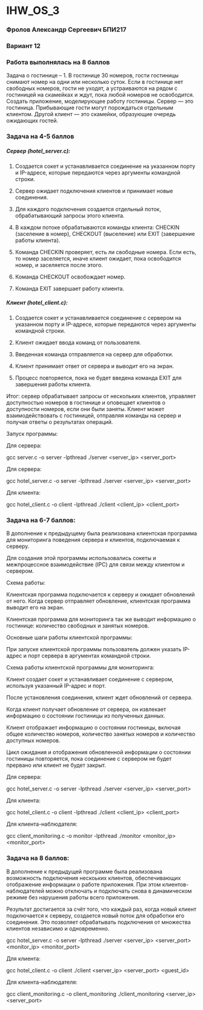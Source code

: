 # IHW_OS_3

### Фролов Александр Сергеевич БПИ217

### Вариант 12

### Работа выполнялась на 8 баллов

Задача о гостинице – 1. 
В гостинице 30 номеров, гости гостиницы снимают номер на одни или несколько суток. Если в гостинице нет свободных номеров, гости не уходят, а устраиваются на рядом с гостиницей на скамейках и ждут, пока любой номеров не освободится. Создать приложение, моделирующее работу гостиницы. Сервер — это гостиница. Прибывающие гости могут порождаться отдельным клиентом. Другой клиент — это скамейки, образующие очередь ожидающих гостей.

### Задача на 4-5 баллов

##### Сервер (hotel_server.c):

1) Создается сокет и устанавливается соединение на указанном порту и IP-адресе, которые передаются через аргументы командной строки.

2) Сервер ожидает подключения клиентов и принимает новые соединения.

3) Для каждого подключения создается отдельный поток, обрабатывающий запросы этого клиента.

4) В каждом потоке обрабатываются команды клиента: CHECKIN (заселение в номер), CHECKOUT (выселение) или EXIT (завершение работы клиента).

5) Команда CHECKIN проверяет, есть ли свободные номера. Если есть, то номер заселяется, иначе клиент ожидает, пока освободится номер, и заселяется после этого.

6) Команда CHECKOUT освобождает номер.

7) Команда EXIT завершает работу клиента.

##### Клиент (hotel_client.c):

1) Создается сокет и устанавливается соединение с сервером на указанном порту и IP-адресе, которые передаются через аргументы командной строки.

2) Клиент ожидает ввода команд от пользователя.

3) Введенная команда отправляется на сервер для обработки.

4) Клиент принимает ответ от сервера и выводит его на экран.

5) Процесс повторяется, пока не будет введена команда EXIT для завершения работы клиента.

Итог: сервер обрабатывает запросы от нескольких клиентов, управляет доступностью номеров в гостинице и оповещает клиентов о доступности номеров, если они были заняты. Клиент может взаимодействовать с гостиницей, отправляя команды на сервер и получая ответы о результатах операций.

Запуск программы:

Для сервера:

gcc server.c -o server -lpthread
./server <server_ip> <server_port>

Для сервера:

gcc hotel_server.c -o server -lpthread
./server <server_ip> <server_port>

Для клиента:

gcc hotel_client.c -o client -lpthread
./client <client_ip> <client_port>

### Задача на 6-7 баллов:

В дополнение к предыдущему была реализована клиентская программа для мониторинга поведения сервера и клиентов, подключаемая к серверу.

Для создания этой программы использовались сокеты и межпроцессное взаимодействие (IPC) для связи между клиентом и сервером.

Схема работы: 

Клиентская программа подключается к серверу и ожидает обновлений от него. Когда сервер отправляет обновление, клиентская программа выводит его на экран.

Клиентская программа для мониторинга так же выводит информацию о гостинице:  количество свободных и занятых номеров.

Основные шаги работы клиентской программы:

При запуске клиентской программы пользователь должен указать IP-адрес и порт сервера в аргументах командной строки.

Схема работы клиентской программы для мониторинга: 

Клиент создает сокет и устанавливает соединение с сервером, используя указанный IP-адрес и порт.

После установления соединения, клиент ждет обновлений от сервера.

Когда клиент получает обновление от сервера, он извлекает информацию о состоянии гостиницы из полученных данных.

Клиент отображает информацию о состоянии гостиницы, включая общее количество номеров, количество занятых номеров и количество доступных номеров.

Цикл ожидания и отображения обновленной информации о состоянии гостиницы повторяется, пока соединение с сервером не будет прервано или клиент не будет закрыт.

Для сервера:

gcc hotel_server.c -o server -lpthread
./server <server_ip> <server_port>

Для клиента:

gcc hotel_client.c -o client -lpthread
./client <client_ip> <client_port>

Для клиента-наблюдателя:

gcc client_monitoring.c -o monitor -lpthread
./monitor <monitor_ip> <monitor_port>

### Задача на 8 баллов:

В дополнение к предыдущей программе была реализована возможность подключения нескоьких клиентов, обеспечивающих отображение информации о работе приложения. При этом клиентов-наблюдателей можно отключать и подключать снова в динамическом режиме без нарушения работы всего приложения.

Результат достигается за счёт того, что каждый раз, когда новый клиент подключается к серверу, создается новый поток для обработки его соединения. Это позволяет обрабатывать подключения от множества клиентов независимо и одновременно.

gcc hotel_server.c -o server -lpthread
./server <server_ip> <server_port> <monitor_ip> <monitor_port>

Для клиента:

gcc hotel_client.c -o client
./client <server_ip> <server_port> <guest_id>

Для клиента-наблюдателя:

gcc client_monitoring.c -o client_monitoring
./client_monitoring <server_ip> <server_port>

